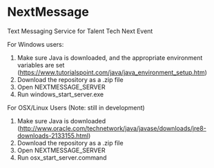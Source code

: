 # NextMessage
Text Messaging Service for Talent Tech Next Event

For Windows users:

1. Make sure Java is downloaded, and the appropriate environment variables are set (https://www.tutorialspoint.com/java/java_environment_setup.htm)
2. Download the repository as a .zip file
3. Open NEXTMESSAGE_SERVER
4. Run windows_start_server.exe

For OSX/Linux Users (Note: still in development)
1. Make sure Java is downloaded
(http://www.oracle.com/technetwork/java/javase/downloads/jre8-downloads-2133155.html)
2. Download the repository as a .zip file
3. Open NEXTMESSAGE_SERVER 
4. Run osx_start_server.command
